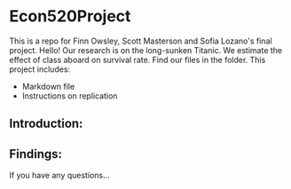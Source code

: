 # Econ520Project
This is a repo for Finn Owsley, Scott Masterson and Sofia Lozano's final project. 
Hello! Our research is on the long-sunken Titanic. We estimate the effect of class aboard on survival rate. 
Find our files in the folder. This project includes: 

- Markdown file
- Instructions on replication

## Introduction:

## Findings:

If you have any questions... 

